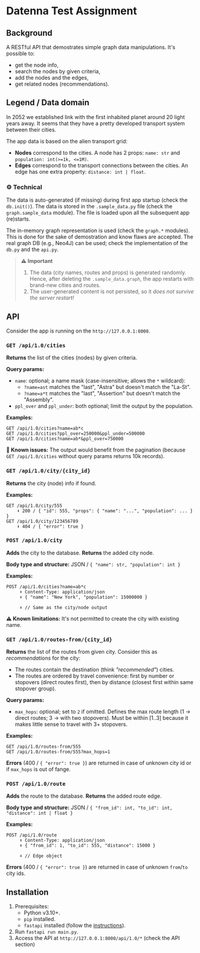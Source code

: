 # Datenna Test Assignment



## Background

A RESTful API that demostrates simple graph data manipulations. It's possible to:
- get the node info,
- search the nodes by given criteria,
- add the nodes and the edges,
- get related nodes (recommendations).



## Legend / Data domain

In 2052 we established link with the first inhabited planet around 20 light years away.
It seems that they have a pretty developed transport system between their cities.

The app data is based on the alien transport grid:
- **Nodes** correspond to the cities.
  A node has 2 props: `name: str` and `population: int(>=1k, <=1M)`.
- **Edges** correspond to the transport connections between the cities.
  An edge has one extra property: `distance: int | float`.

### ⚙️ Technical

The data is auto-generated (if missing) during first app startup (check the `db.init()`).
The data is stored in the `.sample_data.py` file (check the `graph.sample_data` module).
The file is loaded upon all the subsequent app (re)starts.

The in-memory graph representation is used (check the `graph.*` modules).
This is done for the sake of demostration and know flaws are accepted.
The real graph DB (e.g., Neo4J) can be used; check the implementation of the `db.py` and the `api.py`.

> **⚠️ Important**
> 1. The data (city names, routes and props) is generated randomly.
>    Hence, after deleting the `.sample_data.graph`, the app restarts
>    with brand-new cities and routes.
> 1. The user-generated content is not persisted,
>    so it _does not survive the server restart!_



## API

Consider the app is running on the `http://127.0.0.1:8000`.


### `GET /api/1.0/cities`

**Returns** the list of the cities (nodes) by given criteria.

**Query params:**
- `name`: optional; a name mask (case-insensitive; allows the `*` wildcard):
   - `?name=ast` matches the "last", "Astra" but doesn't match the "La-St".
   - `?name=a*t` matches the "last", "Assertion" but doesn't match the "Assembly".
- `ppl_over` and `ppl_under`: both optional; limit the output by the population.

**Examples:**
```
GET /api/1.0/cities?name=ab*c
GET /api/1.0/cities?ppl_over=250000&ppl_under=500000
GET /api/1.0/cities?name=ab*&ppl_over=750000
```

**🐞 Known issues:**
The output would benefit from the pagination
(because `GET /api/1.0/cities` without query params returns 10k records).


### `GET /api/1.0/city/{city_id}`

**Returns** the city (node) info if found.

**Examples:**
```
GET /api/1.0/city/555
    ⬇️ 200 / { "id": 555, "props": { "name": "...", "population": ... } }
GET /api/1.0/city/123456789
    ⬇️ 404 / { "error": true }
```


### `POST /api/1.0/city`

**Adds** the city to the database.
**Returns** the added city node.

**Body type and structure:** JSON / `{ "name": str, "population": int }`

**Examples:**
```
POST /api/1.0/cities?name=ab*c
     ⬆️ Content-Type: application/json
     ⬆️ { "name": "New York", "population": 15000000 }

     ⬇️ // Same as the city/node output
```

**⚠️ Known limitations:** It's not permitted to create the city with existing name.


### `GET /api/1.0/routes-from/{city_id}`

**Returns** the list of the routes from given city.
Consider this as _recommendations_ for the city:
- The routes contain the destination (think _"recommended"_) cities.
- The routes are ordered by travel convenience:
  first by number or stopovers (direct routes first),
  then by distance (closest first within same stopover group).

**Query params:**
- `max_hops`: optional; set to `2` if omitted.
  Defines the max route length (1 → direct routes; 3 → with two stopovers).
  Must be within [1..3] because it makes little sense to travel with 3+ stopovers.

**Examples:**
```
GET /api/1.0/routes-from/555
GET /api/1.0/routes-from/555?max_hops=1
```

**Errors** (400 / `{ "error": true }`) are returned in case of unknown city id
or if `max_hops` is out of fange.


### `POST /api/1.0/route`

**Adds** the route to the database.
**Returns** the added route edge.

**Body type and structure:** JSON / `{ "from_id": int, "to_id": int, "distance": int | float }`

**Examples:**
```
POST /api/1.0/route
     ⬆️ Content-Type: application/json
     ⬆️ { "from_id": 1, "to_id": 555, "distance": 15000 }

     ⬇️ // Edge object
```

**Errors** (400 / `{ "error": true }`) are returned in case of unknown `from`/`to` city ids.


## Installation

1. Prerequisites:
   - Python v3.10+.
   - `pip` installed.
   - `fastapi` installed (follow the [instructions](https://fastapi.tiangolo.com/#installation)).
1. Run `fastapi run main.py`.
1. Access the API at `http://127.0.0.1:8000/api/1.0/*` (check the API section)
